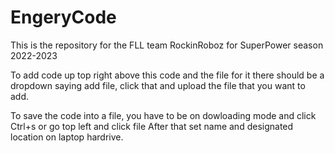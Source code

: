 # EngeryCode

This is the repository for the FLL team RockinRoboz for SuperPower season 2022-2023

To add code up top right above this code and the file for it there should be a dropdown saying add file, click that and upload the file that you want to add. 

To save the code into a file, you have to be on dowloading mode and click Ctrl+s or go top left and click file
After that set name and designated location on laptop hardrive. 
